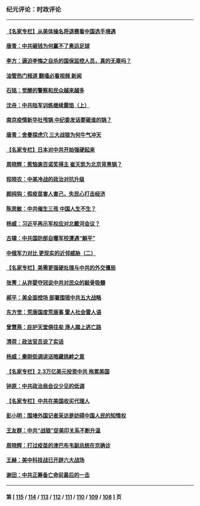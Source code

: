 ### 纪元评论：时政评论
---
#### [【名家专栏】从美体操名将退赛看中国选手境遇](../../pages/nsc1025/n13131920.md?08030330) 
#### [唐青：中共砸钱为何赢不了奥运足球](../../pages/nsc1025/n13132142.md?08030330) 
#### [李方：逼迫李悔之自杀的国保监控人员，真的无辜吗？](../../pages/nsc1025/n13132265.md?08030330) 
#### [油管热门频道 翻墙必看视频 新闻](ok?08030330)
#### [石铭：觉醒的警察和民众越来越多](../../pages/nsc1025/n13132196.md?08030330) 
#### [沈舟：中共陆军训练继续露馅（上）](../../pages/nsc1025/n13128346.md?08030330) 
#### [南京疫情新华社甩锅 中纪委发话要砸谁的锅？](../../pages/nsc1025/n13132062.md?08030330) 
#### [唐青：舍曼探虎穴 三大战狼为何牛气冲天](../../pages/nsc1025/n13131818.md?08030330) 
#### [【名家专栏】日本对中共开始强硬起来](../../pages/nsc1025/n13131075.md?08030330) 
#### [周晓辉：惹恼逾百诺奖得主 崔天凯为北京背黑锅？](../../pages/nsc1025/n13131526.md?08030330) 
#### [程晓农：中美冷战的政治对抗升级](../../pages/nsc1025/n13130936.md?08030330) 
#### [颜纯钩：假疫苗害人害己，失民心打击经济](../../pages/nsc1025/n13130870.md?08030330) 
#### [陈思敏：中共催生三孩 中国人生不生？](../../pages/nsc1025/n13130617.md?08030330) 
#### [杨威：习近平再示军权应对北戴河会议？](../../pages/nsc1025/n13130478.md?08030330) 
#### [古啸：中共国防部自曝军校遭遇“躺平”](../../pages/nsc1025/n13130255.md?08030330) 
#### [中俄军力对比 更现实的近邻威胁（二）](../../pages/nsc1025/n13128426.md?08030330) 
#### [【名家专栏】美需更强硬处理与中共的外交僵局](../../pages/nsc1025/n13129509.md?08030330) 
#### [张菁：从弃婴夺冠说中共对民众的敲骨吸髓](../../pages/nsc1025/n13129934.md?08030330) 
#### [郝平：美全面控场 部署围猎中共五大战略](../../pages/nsc1025/n13129355.md?08030330) 
#### [东方觉：荒唐国度荒唐事 雷人社会雷人语](../../pages/nsc1025/n13129025.md?08030330) 
#### [曾慧燕：庇护天堂俱往矣 港人踏上逃亡路](../../pages/nsc1025/n13128667.md?08030330) 
#### [清荷：政法官员说了实话](../../pages/nsc1025/n13128616.md?08030330) 
#### [杨威：秦刚低调讲话暗藏挑衅之意](../../pages/nsc1025/n13128319.md?08030330) 
#### [【名家专栏】2.3万亿美元投资中共 拖累美国](../../pages/nsc1025/n13127952.md?08030330) 
#### [钟原：中共政治局会议少见的低调](../../pages/nsc1025/n13127847.md?08030330) 
#### [【名家专栏】中共在美国收买代理人](../../pages/nsc1025/n13124445.md?08030330) 
#### [彭小明：围堵外国记者采访是妨碍中国人民的知情权](../../pages/nsc1025/n13126638.md?08030330) 
#### [王友群：中共“战狼”促美印关系不断升温](../../pages/nsc1025/n13126338.md?08030330) 
#### [周晓辉：打过疫苗的津巴布韦副总统在京确诊](../../pages/nsc1025/n13125367.md?08030330) 
#### [王赫：美中科技战已开辟六大战场](../../pages/nsc1025/n13125712.md?08030330) 
#### [谢田：中共正筹备亡命前最后的一击](../../pages/nsc1025/n13125681.md?08030330) 

---
#### 第 [ [115](./115.md?08030330) / [114](./114.md?08030330) / [113](./113.md?08030330) / [112](./112.md?08030330) / [111](./111.md?08030330) / [110](./110.md?08030330) / [109](./109.md?08030330) / [108](./108.md?08030330) ] 页
